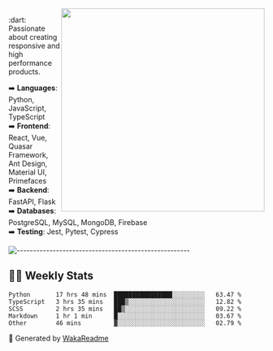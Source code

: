 <img src="https://github-readme-stats.vercel.app/api?username=iguit0&show_icons=true&include_all_commits=true&count_private=true&theme=dracula" min-width="400px" max-width="400px" width="400px" align="right" />

<p align="left"> 
  :dart: Passionate about creating responsive and high performance products.
</p>

<p align="left">
  ➡️ <strong>Languages</strong>: Python, JavaScript, TypeScript<br>
  ➡️ <strong>Frontend</strong>: React, Vue, Quasar Framework, Ant Design, Material UI, Primefaces<br>
  ➡️ <strong>Backend</strong>: FastAPI, Flask<br>
  ➡️ <strong>Databases</strong>: PostgreSQL, MySQL, MongoDB, Firebase<br>
  ➡️ <strong>Testing</strong>: Jest, Pytest, Cypress<br>
</p>

![-----------------------------------------------------](https://raw.githubusercontent.com/andreasbm/readme/master/assets/lines/vintage.png)

## :man_technologist: Weekly Stats
<!--START_SECTION:waka-->

```text
Python       17 hrs 48 mins  ████████████████░░░░░░░░░   63.47 %
TypeScript   3 hrs 35 mins   ███▒░░░░░░░░░░░░░░░░░░░░░   12.82 %
SCSS         2 hrs 35 mins   ██▒░░░░░░░░░░░░░░░░░░░░░░   09.22 %
Markdown     1 hr 1 min      █░░░░░░░░░░░░░░░░░░░░░░░░   03.67 %
Other        46 mins         ▓░░░░░░░░░░░░░░░░░░░░░░░░   02.79 %
```

<!--END_SECTION:waka-->

🚀 Generated by [WakaReadme](https://github.com/athul/waka-readme)

